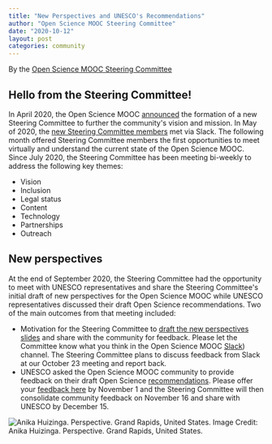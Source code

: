 ```yaml
---
title: "New Perspectives and UNESCO's Recommendations"
author: "Open Science MOOC Steering Committee"
date: "2020-10-12"
layout: post
categories: community
---
```


By the [Open Science MOOC Steering Committee](https://opensciencemooc.eu/people/)

## Hello from the Steering Committee!

In April 2020, the Open Science MOOC [announced](https://opensciencemooc.eu/community_update/2020/03/31/comm-update/) the formation of a new Steering Committee to further the community's vision and mission. In May of 2020, the [new Steering Committee members](https://opensciencemooc.eu/people/) met via Slack. The following month offered Steering Committee members the first opportunities to meet virtually and understand the current state of the Open Science MOOC. Since July 2020, the Steering Committee has been meeting bi-weekly to address the following key themes:

* Vision
* Inclusion
* Legal status
* Content
* Technology
* Partnerships
* Outreach
 
## New perspectives

At the end of September 2020, the Steering Committee had the opportunity to meet with UNESCO representatives and share the Steering Committee's initial draft of new perspectives for the Open Science MOOC while UNESCO representatives discussed their draft Open Science recommendations. Two of the main outcomes from that meeting included:

* Motivation for the Steering Committee to [draft the new perspectives slides](https://github.com/OpenScienceMOOC/site/blob/master/assets/pdf/2020-09-28-OS-MOOC-New-Perspectives%20.pdf) and share with the community for feedback. Please let the Committee know what you think in the Open Science MOOC [Slack](https://openmooc-ers.slack.com/)) channel. The Steering Committee plans to discuss feedback from Slack at our October 23 meeting and report back.
* UNESCO asked the Open Science MOOC community to provide feedback on their draft Open Science [recommendations](https://unesdoc.unesco.org/ark:/48223/pf0000374409.page=10). Please offer your [feedback here](https://docs.google.com/document/d/1WQK0BgR-l5V9lteVB5-iba3tVJMgbpZM-yI0klD_7VA/edit?usp=sharing) by November 1 and the Steering Committee will then consolidate community feedback on November 16 and share with UNESCO by December 15.

![Anika Huizinga. Perspective. Grand Rapids, United States.](https://images.unsplash.com/photo-1523324761162-d261f3f30ab1?ixlib=rb-1.2.1&ixid=eyJhcHBfaWQiOjEyMDd9&auto=format&fit=crop&w=2550&q=80) Image Credit: Anika Huizinga. Perspective. Grand Rapids, United States.
